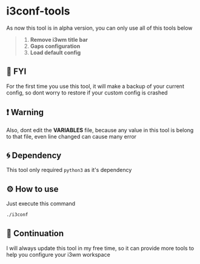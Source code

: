 # i3conf-tools

As now this tool is in alpha version, you can only use all of this tools below

> 1. **Remove i3wm title bar**
> 2. **Gaps configuration**
> 3. **Load default config**

## :clap: FYI

For the first time you use this tool, it will make a backup of your current config, so dont worry to restore if your custom config is crashed

## :exclamation: Warning

Also, dont edit the **VARIABLES** file, because any value in this tool is belong to that file, even line changed can cause many error

## :cyclone: Dependency

This tool only required `python3` as it's dependency

## :gear: How to use

Just execute this command

```bash
./i3conf
```

## :gift: Continuation

I will always update this tool in my free time, so it can provide more tools to help you configure your i3wm workspace
